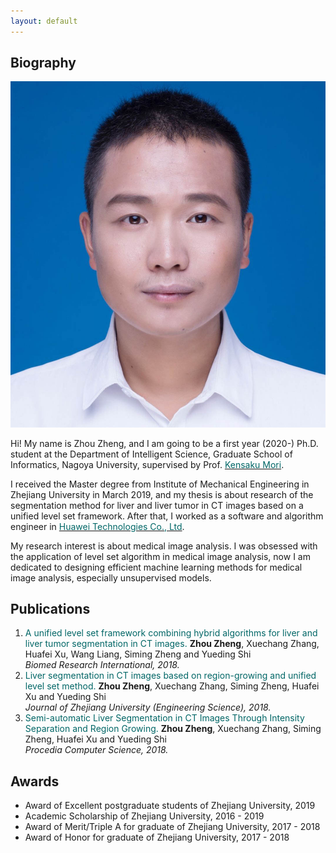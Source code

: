 ```yaml
---
layout: default
---
```


## Biography

<img class="profile-picture" src="zhengzhou.jpg">

Hi! My name is Zhou Zheng, and I am going to be a first year (2020-) Ph.D. student at the Department of Intelligent Science, Graduate School of Informatics, Nagoya University, supervised by Prof. [<font color="#006666">Kensaku Mori</font>](http://www.newves.org/wiki/).

I received the Master degree from Institute of Mechanical Engineering in Zhejiang University in March 2019, and my thesis is about research of the segmentation method for liver and liver tumor in CT images based on a unified level set framework. After that, I worked as a software and algorithm engineer in [<font color="#006666">Huawei Technologies Co., Ltd</font>](https://en.wikipedia.org/wiki/Huawei).

My research interest is about medical image analysis. I was obsessed with the application of level set algorithm in medical image analysis, now I am dedicated to designing efficient machine learning methods for medical image analysis, especially unsupervised models.

## Publications

1. <font color="#006666">A unified level set framework combining hybrid algorithms for liver and liver tumor segmentation in CT images.</font>
   **Zhou Zheng**, Xuechang Zhang, Huafei Xu, Wang Liang, Siming Zheng and Yueding Shi  
   *Biomed Research International, 2018.*
2. <font color="#006666">Liver segmentation in CT images based on region-growing and unified level set method.</font>
   **Zhou Zheng**, Xuechang Zhang, Siming Zheng, Huafei Xu and Yueding Shi  
   *Journal of Zhejiang University (Engineering Science), 2018.*
3. <font color="#006666">Semi-automatic Liver Segmentation in CT Images Through Intensity Separation and Region Growing.</font>
   **Zhou Zheng**, Xuechang Zhang, Siming Zheng, Huafei Xu and Yueding Shi  
   *Procedia Computer Science, 2018.*

## Awards
* Award of Excellent postgraduate students of Zhejiang University, 2019
* Academic Scholarship of Zhejiang University, 2016 - 2019
* Award of Merit/Triple A for graduate of Zhejiang University, 2017 - 2018
* Award of Honor for graduate of Zhejiang University, 2017 - 2018
